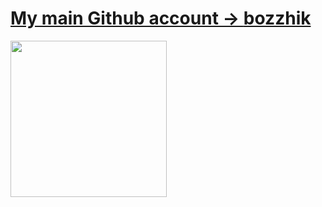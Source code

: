 # [My main Github account → <b>bozzhik</b>](https://github.com/bozzhik)
<img src="https://media.tenor.com/jCk8c5_Q4J0AAAAC/hacker.gif" align="center" style="width: 250px;" />
